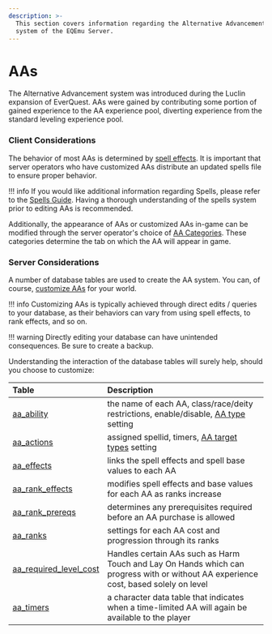 ```yaml
---
description: >-
  This section covers information regarding the Alternative Advancement (AA)
  system of the EQEmu Server.
---
```


# AAs

The Alternative Advancement system was introduced during the Luclin expansion of EverQuest.  AAs were gained by contributing some portion of gained experience to the AA experience pool, diverting experience from the standard leveling experience pool.

### Client Considerations

The behavior of most AAs is determined by [spell effects](../spells/spell-effect-ids.md).  It is important that server operators who have customized AAs distribute an updated spells file to ensure proper behavior.  

!!! info
    If you would like additional information regarding Spells, please refer to the [Spells Guide](../spells/).  Having a thorough understanding of the spells system prior to editing AAs is recommended.

Additionally, the appearance of AAs or customized AAs in-game can be modified through the server operator's choice of [AA Categories](aa-categories.md).  These categories determine the tab on which the AA will appear in game.

### Server Considerations

A number of database tables are used to create the AA system.  You can, of course, [customize AAs](customizing-aas.md) for your world.  

!!! info
    Customizing AAs is typically achieved through direct edits / queries to your database, as their behaviors can vary from using spell effects, to rank effects, and so on. 

!!! warning
    Directly editing your database can have unintended consequences. Be sure to create a backup.

Understanding the interaction of the database tables will surely help, should you choose to customize:

| Table | Description |
| :--- | :--- |
| [aa_ability](https://eqemu.gitbook.io/database-schema/categories/aas/aa_ability) | the name of each AA, class/race/deity restrictions, enable/disable, [AA type](aa-types.md) setting |
| [aa_actions](https://eqemu.gitbook.io/database-schema/categories/aas/aa_actions) | assigned spellid, timers, [AA target types](aa-target-types.md) setting |
| [aa_effects](https://eqemu.gitbook.io/database-schema/categories/aas/aa_effects) | links the spell effects and spell base values to each AA |
| [aa_rank_effects](https://eqemu.gitbook.io/database-schema/categories/aas/aa_rank_effects) | modifies spell effects and base values for each AA as ranks increase |
| [aa_rank_prereqs](https://eqemu.gitbook.io/database-schema/categories/aas/aa_rank_prereqs) | determines any prerequisites required before an AA purchase is allowed |
| [aa_ranks](https://eqemu.gitbook.io/database-schema/categories/aas/aa_ranks) | settings for each AA cost and progression through its ranks |
| [aa_required_level_cost](https://eqemu.gitbook.io/database-schema/categories/aas/aa_required_level_cost) | Handles certain AAs such as Harm Touch and Lay On Hands which can progress with or without AA experience cost, based solely on level |
| [aa_timers](https://eqemu.gitbook.io/database-schema/categories/aas/aa_timers) | a character data table that indicates when a time-limited AA will again be available to the player |



